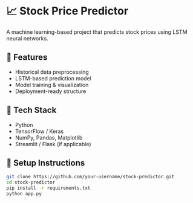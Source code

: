 # 📈 Stock Price Predictor

A machine learning-based project that predicts stock prices using LSTM neural networks.

## 🚀 Features
- Historical data preprocessing
- LSTM-based prediction model
- Model training & visualization
- Deployment-ready structure

## 🧠 Tech Stack
- Python
- TensorFlow / Keras
- NumPy, Pandas, Matplotlib
- Streamlit / Flask (if applicable)

## 🔧 Setup Instructions

```bash
git clone https://github.com/your-username/stock-predictor.git
cd stock-predictor
pip install -r requirements.txt
python app.py
